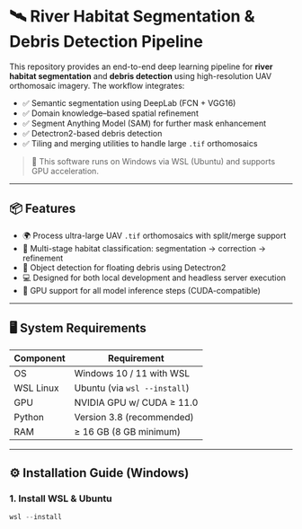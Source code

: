 # 🛰️ River Habitat Segmentation & Debris Detection Pipeline

This repository provides an end-to-end deep learning pipeline for **river habitat segmentation** and **debris detection** using high-resolution UAV orthomosaic imagery. The workflow integrates:

- ✅ Semantic segmentation using DeepLab (FCN + VGG16)
- ✅ Domain knowledge–based spatial refinement
- ✅ Segment Anything Model (SAM) for further mask enhancement
- ✅ Detectron2-based debris detection
- ✅ Tiling and merging utilities to handle large `.tif` orthomosaics

> 📌 This software runs on Windows via WSL (Ubuntu) and supports GPU acceleration.

---

## 📦 Features

- 🌍 Process ultra-large UAV `.tif` orthomosaics with split/merge support
- 🎯 Multi-stage habitat classification: segmentation → correction → refinement
- 🤖 Object detection for floating debris using Detectron2
- 💻 Designed for both local development and headless server execution
- 🚀 GPU support for all model inference steps (CUDA-compatible)

---

## 🖥️ System Requirements

| Component       | Requirement                  |
|----------------|------------------------------|
| OS             | Windows 10 / 11 with WSL     |
| WSL Linux      | Ubuntu (via `wsl --install`) |
| GPU            | NVIDIA GPU w/ CUDA ≥ 11.0    |
| Python         | Version 3.8 (recommended)    |
| RAM            | ≥ 16 GB (8 GB minimum)       |

---

## ⚙️ Installation Guide (Windows)

### 1. Install WSL & Ubuntu
```powershell
wsl --install
